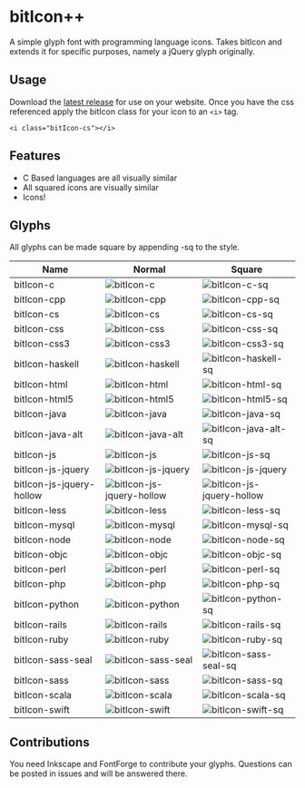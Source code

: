 # bitIcon++

A simple glyph font with programming language icons. Takes bitIcon and extends it for specific purposes, namely a jQuery glyph originally.

## Usage

Download the [latest release](https://github.com/paulmadore/bitIcon/releases/latest)  for use on your website. Once you have the css referenced apply the bitIcon class for your icon to an `<i>` tag.

```
<i class="bitIcon-cs"></i>
```

## Features

* C Based languages are all visually similar
* All squared icons are visually similar
* Icons!

## Glyphs

All glyphs can be made square by appending -sq to the style.

| Name | Normal | Square |
|---|---|---|
| bitIcon-c | ![bitIcon-c](https://cdn.rawgit.com/bitHero/bitIcon/master/svg/c.svg) | ![bitIcon-c-sq](https://cdn.rawgit.com/bitHero/bitIcon/master/svg/c-sq.svg) |
| bitIcon-cpp | ![bitIcon-cpp](https://cdn.rawgit.com/bitHero/bitIcon/master/svg/cpp.svg) | ![bitIcon-cpp-sq](https://cdn.rawgit.com/bitHero/bitIcon/master/svg/cpp-sq.svg) |
| bitIcon-cs | ![bitIcon-cs](https://cdn.rawgit.com/bitHero/bitIcon/master/svg/cs.svg) | ![bitIcon-cs-sq](https://cdn.rawgit.com/bitHero/bitIcon/master/svg/cs-sq.svg) |
| bitIcon-css | ![bitIcon-css](https://cdn.rawgit.com/bitHero/bitIcon/master/svg/css.svg) | ![bitIcon-css-sq](https://cdn.rawgit.com/bitHero/bitIcon/master/svg/css-sq.svg) |
| bitIcon-css3 | ![bitIcon-css3](https://cdn.rawgit.com/bitHero/bitIcon/master/svg/css3.svg) | ![bitIcon-css3-sq](https://cdn.rawgit.com/bitHero/bitIcon/master/svg/css3-sq.svg) |
| bitIcon-haskell | ![bitIcon-haskell](https://cdn.rawgit.com/bitHero/bitIcon/master/svg/haskell.svg) | ![bitIcon-haskell-sq](https://cdn.rawgit.com/bitHero/bitIcon/master/svg/haskell-sq.svg) |
| bitIcon-html | ![bitIcon-html](https://cdn.rawgit.com/bitHero/bitIcon/master/svg/html.svg) | ![bitIcon-html-sq](https://cdn.rawgit.com/bitHero/bitIcon/master/svg/html-sq.svg) |
| bitIcon-html5 | ![bitIcon-html5](https://cdn.rawgit.com/bitHero/bitIcon/master/svg/html5.svg) | ![bitIcon-html5-sq](https://cdn.rawgit.com/bitHero/bitIcon/master/svg/html5-sq.svg) |
| bitIcon-java | ![bitIcon-java](https://cdn.rawgit.com/bitHero/bitIcon/master/svg/java.svg) | ![bitIcon-java-sq](https://cdn.rawgit.com/bitHero/bitIcon/master/svg/java-sq.svg) |
| bitIcon-java-alt | ![bitIcon-java-alt](https://cdn.rawgit.com/bitHero/bitIcon/master/svg/java-alt.svg) | ![bitIcon-java-alt-sq](https://cdn.rawgit.com/bitHero/bitIcon/master/svg/java-alt-sq.svg) |
| bitIcon-js | ![bitIcon-js](https://cdn.rawgit.com/bitHero/bitIcon/master/svg/js.svg) | ![bitIcon-js-sq](https://cdn.rawgit.com/bitHero/bitIcon/master/svg/js-sq.svg) |
| bitIcon-js-jquery | ![bitIcon-js-jquery](https://phm.link/bitIcon/jquery.svg) | ![bitIcon-js-jquery](https://phm.link/bitIcon/jquery.svg) |
| bitIcon-js-jquery-hollow | ![bitIcon-js-jquery-hollow](https://phm.link/bitIcon/jquery-hollow.svg) | ![bitIcon-js-jquery-hollow](https://phm.link/bitIcon/jquery-hollow.svg) |
| bitIcon-less | ![bitIcon-less](https://cdn.rawgit.com/bitHero/bitIcon/master/svg/less.svg) | ![bitIcon-less-sq](https://cdn.rawgit.com/bitHero/bitIcon/master/svg/less-sq.svg) |
| bitIcon-mysql | ![bitIcon-mysql](https://cdn.rawgit.com/bitHero/bitIcon/master/svg/mysql.svg) | ![bitIcon-mysql-sq](https://cdn.rawgit.com/bitHero/bitIcon/master/svg/mysql-sq.svg) |
| bitIcon-node | ![bitIcon-node](https://cdn.rawgit.com/bitHero/bitIcon/master/svg/node.svg) | ![bitIcon-node-sq](https://cdn.rawgit.com/bitHero/bitIcon/master/svg/node-sq.svg) |
| bitIcon-objc | ![bitIcon-objc](https://cdn.rawgit.com/bitHero/bitIcon/master/svg/objc.svg) | ![bitIcon-objc-sq](https://cdn.rawgit.com/bitHero/bitIcon/master/svg/objc-sq.svg) |
| bitIcon-perl | ![bitIcon-perl](https://cdn.rawgit.com/bitHero/bitIcon/master/svg/perl.svg) | ![bitIcon-perl-sq](https://cdn.rawgit.com/bitHero/bitIcon/master/svg/perl-sq.svg) |
| bitIcon-php | ![bitIcon-php](https://cdn.rawgit.com/bitHero/bitIcon/master/svg/php.svg) | ![bitIcon-php-sq](https://cdn.rawgit.com/bitHero/bitIcon/master/svg/php-sq.svg) |
| bitIcon-python | ![bitIcon-python](https://cdn.rawgit.com/bitHero/bitIcon/master/svg/python.svg) | ![bitIcon-python-sq](https://cdn.rawgit.com/bitHero/bitIcon/master/svg/python-sq.svg) |
| bitIcon-rails | ![bitIcon-rails](https://cdn.rawgit.com/bitHero/bitIcon/master/svg/rails.svg) | ![bitIcon-rails-sq](https://cdn.rawgit.com/bitHero/bitIcon/master/svg/rails-sq.svg) |
| bitIcon-ruby | ![bitIcon-ruby](https://cdn.rawgit.com/bitHero/bitIcon/master/svg/ruby.svg) | ![bitIcon-ruby-sq](https://cdn.rawgit.com/bitHero/bitIcon/master/svg/ruby-sq.svg) |
| bitIcon-sass-seal | ![bitIcon-sass-seal](https://cdn.rawgit.com/bitHero/bitIcon/master/svg/sass-seal.svg) | ![bitIcon-sass-seal-sq](https://cdn.rawgit.com/bitHero/bitIcon/master/svg/sass-seal-sq.svg) |
| bitIcon-sass | ![bitIcon-sass](https://cdn.rawgit.com/bitHero/bitIcon/master/svg/sass.svg) | ![bitIcon-sass-sq](https://cdn.rawgit.com/bitHero/bitIcon/master/svg/sass-sq.svg) |
| bitIcon-scala | ![bitIcon-scala](https://cdn.rawgit.com/bitHero/bitIcon/master/svg/scala.svg) | ![bitIcon-scala-sq](https://cdn.rawgit.com/bitHero/bitIcon/master/svg/scala-sq.svg) |
| bitIcon-swift | ![bitIcon-swift](https://cdn.rawgit.com/bitHero/bitIcon/master/svg/swift.svg) | ![bitIcon-swift-sq](https://cdn.rawgit.com/bitHero/bitIcon/master/svg/swift-sq.svg) |

## Contributions

You need Inkscape and FontForge to contribute your glyphs. Questions can be posted in issues and will be answered there.
